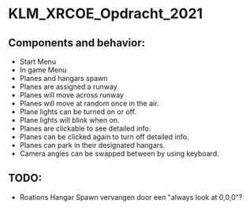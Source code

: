 # KLM_XRCOE_Opdracht_2021
## Components and behavior:
* Start Menu
* In game Menu
* Planes and hangars spawn
* Planes are assigned a runway
* Planes will move across runway
* Planes will move at random once in the air.
* Plane lights can be turned on or off.
* Plane lights will blink when on.
* Planes are clickable to see detailed info.
* Planes can be clicked again to turn off detailed info.
* Planes can park in their designated hangars.
* Camera angles can be swapped between by using keyboard.

## TODO:
* Roations Hangar Spawn vervangen door een "always look at 0,0,0"?

